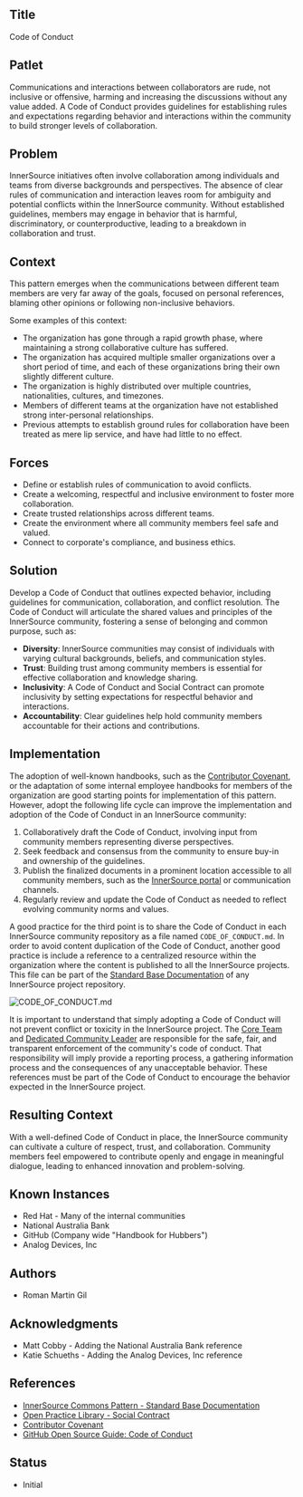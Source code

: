 ## Title

Code of Conduct

## Patlet

Communications and interactions between collaborators are rude, not inclusive or offensive, harming and increasing the discussions without any value added.
A Code of Conduct provides guidelines for establishing rules and expectations regarding behavior and interactions within the community to build stronger levels of collaboration.

## Problem

InnerSource initiatives often involve collaboration among individuals and teams from diverse backgrounds and perspectives.
The absence of clear rules of communication and interaction leaves room for ambiguity and potential conflicts within the InnerSource community.
Without established guidelines, members may engage in behavior that is harmful, discriminatory, or counterproductive, leading to a breakdown in collaboration and trust.

## Context

This pattern emerges when the communications between different team members are very far away of the goals, focused on personal references, blaming other opinions or following non-inclusive behaviors.

Some examples of this context:

* The organization has gone through a rapid growth phase, where maintaining a strong collaborative culture has suffered.
* The organization has acquired multiple smaller organizations over a short period of time, and each of these organizations bring their own slightly different culture.
* The organization is highly distributed over multiple countries, nationalities, cultures, and timezones.
* Members of different teams at the organization have not established strong inter-personal relationships.
* Previous attempts to establish ground rules for collaboration have been treated as mere lip service, and have had little to no effect.

## Forces

* Define or establish rules of communication to avoid conflicts.
* Create a welcoming, respectful and inclusive environment to foster more collaboration.
* Create trusted relationships across different teams.
* Create the environment where all community members feel safe and valued.
* Connect to corporate's compliance, and business ethics.

## Solution

Develop a Code of Conduct that outlines expected behavior, including guidelines for communication, collaboration, and conflict resolution.
The Code of Conduct will articulate the shared values and principles of the InnerSource community, fostering a sense of belonging and common purpose, such as:

- **Diversity**: InnerSource communities may consist of individuals with varying cultural backgrounds, beliefs, and communication styles.
- **Trust**: Building trust among community members is essential for effective collaboration and knowledge sharing.
- **Inclusivity**: A Code of Conduct and Social Contract can promote inclusivity by setting expectations for respectful behavior and interactions.
- **Accountability**: Clear guidelines help hold community members accountable for their actions and contributions.

## Implementation

The adoption of well-known handbooks, such as the [Contributor Covenant](https://www.contributor-covenant.org/), or the adaptation of some internal employee handbooks for members of the organization are good starting points for implementation of this pattern.
However, adopt the following life cycle can improve the implementation and adoption of the Code of Conduct in an InnerSource community:

1. Collaboratively draft the Code of Conduct, involving input from community members representing diverse perspectives.
2. Seek feedback and consensus from the community to ensure buy-in and ownership of the guidelines.
3. Publish the finalized documents in a prominent location accessible to all community members, such as the [InnerSource portal](https://patterns.innersourcecommons.org/p/innersource-portal) or communication channels.
4. Regularly review and update the Code of Conduct as needed to reflect evolving community norms and values.

A good practice for the third point is to share the Code of Conduct in each InnerSource community repository as a file named `CODE_OF_CONDUCT.md`.
In order to avoid content duplication of the Code of Conduct, another good practice is include a reference to a centralized resource within the organization where the content is published to all the InnerSource projects.  
This file can be part of the [Standard Base Documentation](../2-structured/base-documentation.md) of any InnerSource project repository.

![CODE_OF_CONDUCT.md](../../assets/img/code-of-conduct/CODE_OF_CONDUCT-for-the-community.png)

It is important to understand that simply adopting a Code of Conduct will not prevent conflict or toxicity in the InnerSource project.
The [Core Team](https://patterns.innersourcecommons.org/p/core-team) and [Dedicated Community Leader](https://patterns.innersourcecommons.org/p/dedicated-community-leader) are responsible for the safe, fair, and transparent enforcement of the community's code of conduct.
That responsibility will imply provide a reporting process, a gathering information process and the consequences of any unacceptable behavior.
These references must be part of the Code of Conduct to encourage the behavior expected in the InnerSource project.  

## Resulting Context

With a well-defined Code of Conduct in place, the InnerSource community can cultivate a culture of respect, trust, and collaboration.
Community members feel empowered to contribute openly and engage in meaningful dialogue, leading to enhanced innovation and problem-solving.

## Known Instances

- Red Hat - Many of the internal communities
- National Australia Bank
- GitHub (Company wide "Handbook for Hubbers")
- Analog Devices, Inc

## Authors

- Roman Martin Gil

## Acknowledgments

- Matt Cobby - Adding the National Australia Bank reference
- Katie Schueths - Adding the Analog Devices, Inc reference

## References

- [InnerSource Commons Pattern - Standard Base Documentation](../2-structured/base-documentation.md)
- [Open Practice Library - Social Contract](https://openpracticelibrary.com/practice/social-contract/)
- [Contributor Covenant](https://www.contributor-covenant.org/)
- [GitHub Open Source Guide: Code of Conduct](https://opensource.guide/code-of-conduct/)

## Status

- Initial
